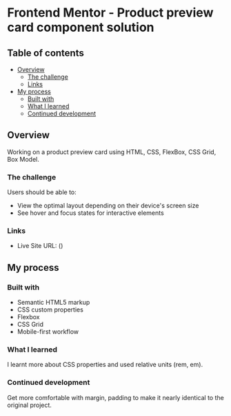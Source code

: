 # Frontend Mentor - Product preview card component solution

## Table of contents

- [Overview](#overview)
  - [The challenge](#the-challenge)
  - [Links](#links)
- [My process](#my-process)
  - [Built with](#built-with)
  - [What I learned](#what-i-learned)
  - [Continued development](#continued-development)


## Overview
Working on a product preview card using HTML, CSS, FlexBox, CSS Grid, Box Model.

### The challenge

Users should be able to:

- View the optimal layout depending on their device's screen size
- See hover and focus states for interactive elements

### Links

- Live Site URL: ()

## My process

### Built with

- Semantic HTML5 markup
- CSS custom properties
- Flexbox
- CSS Grid
- Mobile-first workflow

### What I learned
I learnt more about CSS properties and used relative units (rem, em).

### Continued development
Get more comfortable with margin, padding to make it nearly identical to the original project. 


